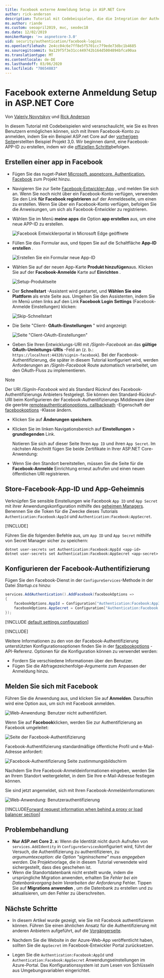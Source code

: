 ```yaml
---
title: Facebook externe Anmeldung Setup in ASP.NET Core
author: rick-anderson
description: Tutorial mit Codebeispielen, die die Integration der Authentifizierung von Facebook-Konto Benutzern in eine vorhandene ASP.net Core-App veranschaulichen.
ms.author: riande
ms.custom: seoapril2019, mvc, seodec18
ms.date: 12/02/2019
monikerRange: '>= aspnetcore-3.0'
uid: security/authentication/facebook-logins
ms.openlocfilehash: 2e4cc04c6e7ff8e5f5701cc7f9ede73dbc1b4685
ms.sourcegitcommit: 9a129f5f3e31cc449742b164d5004894bfca90aa
ms.translationtype: MT
ms.contentlocale: de-DE
ms.lasthandoff: 03/06/2020
ms.locfileid: "78654883"
---
```

# <a name="facebook-external-login-setup-in-aspnet-core"></a>Facebook externe Anmeldung Setup in ASP.NET Core

Von [Valeriy Novytskyy](https://github.com/01binary) und [Rick Anderson](https://twitter.com/RickAndMSFT)

In diesem Tutorial mit Codebeispielen wird veranschaulicht, wie Sie es Ihren Benutzern ermöglichen können, sich mit Ihrem Facebook-Konto zu anmelden, indem Sie ein Beispiel ASP.net Core auf der [vorherigen Seite](xref:security/authentication/social/index)erstellten Beispiel Projekt 3,0. Wir beginnen damit, eine Facebook-APP-ID zu erstellen, indem wir die [offiziellen Schritte](https://developers.facebook.com)befolgen.

## <a name="create-the-app-in-facebook"></a>Erstellen einer app in Facebook

* Fügen Sie das nuget-Paket [Microsoft. aspnetcore. Authentication. Facebook](https://www.nuget.org/packages/Microsoft.AspNetCore.Authentication.Facebook) zum Projekt hinzu.

* Navigieren Sie zur Seite [Facebook-Entwickler-App](https://developers.facebook.com/apps/) , und melden Sie sich an. Wenn Sie noch nicht über ein Facebook-Konto verfügen, verwenden Sie den Link **für Facebook registrieren** auf der Anmeldeseite, um einen zu erstellen.  Wenn Sie über ein Facebook-Konto verfügen, befolgen Sie die Anweisungen, um sich als Facebook-Entwickler zu registrieren.

* Wählen Sie im Menü **meine apps** die Option **app erstellen** aus, um eine neue APP-ID zu erstellen.

   ![Facebook Entwicklerportal in Microsoft Edge geöffnete](index/_static/FBMyApps.png)

* Füllen Sie das Formular aus, und tippen Sie auf die Schaltfläche **App-ID erstellen** .

  ![Erstellen Sie ein Formular neue App-ID](index/_static/FBNewAppId.png)

* Wählen Sie auf der neuen App-Karte **Produkt hinzufügen**aus.  Klicken Sie auf der **Facebook-Anmelde** Karte auf **Einrichten** . 

  ![Setup-Produktseite](index/_static/FBProductSetup.png)

* Der **Schnellstart** -Assistent wird gestartet, und **Wählen Sie eine Plattform** als erste Seite aus. Umgehen Sie den Assistenten, indem Sie im Menü unten links auf den Link **Facebook Login** **Settings** (Facebook-Anmelde Einstellungen) klicken:

  ![Skip-Schnellstart](index/_static/FBSkipQuickStart.png)

* Die Seite "Client- **OAuth-Einstellungen** " wird angezeigt:

  ![Seite "Client-OAuth-Einstellungen"](index/_static/FBOAuthSetup.png)

* Geben Sie Ihren Entwicklungs-URI mit */SignIn-Facebook* an das **gültige OAuth-Umleitungs-URIs** -Feld an (z. b.: `https://localhost:44320/signin-facebook`). Bei der Facebook-Authentifizierung, die später in diesem Tutorial konfiguriert wird, werden Anforderungen an */SignIn-Facebook* Route automatisch verarbeitet, um den OAuth-Fluss zu implementieren.

> [!NOTE]
> Der URI */SignIn-Facebook* wird als Standard Rückruf des Facebook-Authentifizierungs Anbieters festgelegt. Sie können den Standard-Rückruf-URI beim Konfigurieren der Facebook-Authentifizierungs Middleware über die geerbte [remoteauthenticationoptions. callbackpath](/dotnet/api/microsoft.aspnetcore.authentication.remoteauthenticationoptions.callbackpath) -Eigenschaft der [facebookoptions](/dotnet/api/microsoft.aspnetcore.authentication.facebook.facebookoptions) -Klasse ändern.

* Klicken Sie auf **Änderungen speichern**.

* Klicken Sie im linken Navigationsbereich auf **Einstellungen** > **grundlegenden** Link.

  Notieren Sie sich auf dieser Seite Ihren `App ID` und ihren `App Secret`. Im nächsten Abschnitt fügen Sie beide Zertifikate in Ihrer ASP.NET Core-Anwendung:

* Wenn Sie den Standort bereitstellen, müssen Sie die Seite für die **Facebook-Anmelde** Einrichtung erneut aufrufen und einen neuen öffentlichen URI registrieren.

## <a name="store-facebook-app-id-and-app-secret"></a>Store-Facebook-App-ID und App-Geheimnis

Verknüpfen Sie sensible Einstellungen wie Facebook `App ID` und `App Secret` mit ihrer Anwendungskonfiguration mithilfe des [geheimen Managers](xref:security/app-secrets). Benennen Sie die Token für die Zwecke dieses Tutorials `Authentication:Facebook:AppId` und `Authentication:Facebook:AppSecret`.

[!INCLUDE[](~/includes/environmentVarableColon.md)]

Führen Sie die folgenden Befehle aus, um `App ID` und `App Secret` mithilfe von Secret Manager sicher zu speichern:

```dotnetcli
dotnet user-secrets set Authentication:Facebook:AppId <app-id>
dotnet user-secrets set Authentication:Facebook:AppSecret <app-secret>
```

## <a name="configure-facebook-authentication"></a>Konfigurieren der Facebook-Authentifizierung

Fügen Sie den Facebook-Dienst in der `ConfigureServices`-Methode in der Datei *Startup.cs* hinzu:

```csharp
services.AddAuthentication().AddFacebook(facebookOptions =>
{
    facebookOptions.AppId = Configuration["Authentication:Facebook:AppId"];
    facebookOptions.AppSecret = Configuration["Authentication:Facebook:AppSecret"];
});
```

[!INCLUDE [default settings configuration](includes/default-settings.md)]

[!INCLUDE[](includes/chain-auth-providers.md)]

Weitere Informationen zu den von der Facebook-Authentifizierung unterstützten Konfigurationsoptionen finden Sie in der [facebookoptions](/dotnet/api/microsoft.aspnetcore.builder.facebookoptions) -API-Referenz. Optionen für die Konfiguration können zu verwendet werden:

* Fordern Sie verschiedene Informationen über den Benutzer.
* Fügen Sie die Abfragezeichenfolge-Argumente zum Anpassen der Anmeldung hinzu.

## <a name="sign-in-with-facebook"></a>Melden Sie sich mit Facebook

Führen Sie die Anwendung aus, und klicken Sie auf **Anmelden**. Daraufhin wird eine Option aus, um sich mit Facebook anmelden.

![Web-Anwendung: Benutzer nicht authentifiziert.](index/_static/DoneFacebook.png)

Wenn Sie auf **Facebook**klicken, werden Sie zur Authentifizierung an Facebook umgeleitet:

![Seite der Facebook-Authentifizierung](index/_static/FBLogin.png)

Facebook-Authentifizierung standardmäßige öffentliche Profil und e-Mail-Adresse anfordert:

![Facebook-Authentifizierung Seite zustimmungsbildschirm](index/_static/FBLoginDone.png)

Nachdem Sie Ihre Facebook-Anmeldeinformationen eingeben, werden Sie an Ihrem Standort weitergeleitet, in dem Sie Ihre e-Mail-Adresse festlegen können.

Sie sind jetzt angemeldet, sich mit Ihren Facebook-Anmeldeinformationen:

![Web-Anwendung: Benutzerauthentifizierung](index/_static/Done.png)

[!INCLUDE[Forward request information when behind a proxy or load balancer section](includes/forwarded-headers-middleware.md)]

## <a name="troubleshooting"></a>Problembehandlung

* **Nur ASP.net Core 2. x:** Wenn die Identität nicht durch Aufrufen von `services.AddIdentity` in `ConfigureServices`konfiguriert wird, führt der Versuch, die Authentifizierung zu authentifizieren, zu *argumumtexception: die Option "signinscheme" muss angegeben werden*. Die Projektvorlage, die in diesem Tutorial verwendete wird sichergestellt, dass dies geschehen ist.
* Wenn die Standortdatenbank nicht erstellt wurde, indem die ursprüngliche Migration anwenden, erhalten Sie *Fehler bei ein Datenbankvorgang beim Verarbeiten der Anforderung* Fehler. Tippen Sie auf **Migrations anwenden** , um die Datenbank zu erstellen und zu aktualisieren, um den Fehler zu überschreiten.

## <a name="next-steps"></a>Nächste Schritte

* In diesem Artikel wurde gezeigt, wie Sie mit Facebook authentifizieren können. Führen Sie einen ähnlichen Ansatz für die Authentifizierung mit anderen Anbietern aufgeführt, auf die [Vorgängerseite](xref:security/authentication/social/index).

* Nachdem Sie die Website in der Azure-Web-App veröffentlicht haben, sollten Sie die `AppSecret` im Facebook-Entwickler Portal zurücksetzen.

* Legen Sie die `Authentication:Facebook:AppId` und `Authentication:Facebook:AppSecret` Anwendungseinstellungen im Azure-Portal. Das Konfigurationssystem ist zum Lesen von Schlüsseln aus Umgebungsvariablen eingerichtet.
